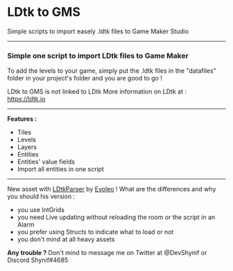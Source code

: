 # LDtk to GMS
 Simple scripts to import easely .ldtk files to Game Maker Studio

---

### Simple one script to import LDtk files to Game Maker

To add the levels to your game, simply put the .ldtk files in the "datafiles" folder
in your project's folder and you are good to go !


LDtk to GMS is not linked to LDtk
More information on LDtk at :
https://ldtk.io

---

**Features :**
- Tiles
- Levels
- Layers
- Entities
- Entities' value fields
- Import all entities in one script

---

New asset with [LDtkParser](https://github.com/evolutionleo/LDtkParser) by [Evoleo](https://twitter.com/Evoleodev) !
What are the differences and why you should his version :
- you use IntGrids
- you need Live updating without reloading the room or the script in an Alarm
- you prefer using Structs to indicate what to load or not
- you don't mind at all heavy assets



**Any trouble ?**
Don't mind to message me on Twitter at @DevShynif 
or Discord Shynif#4685

